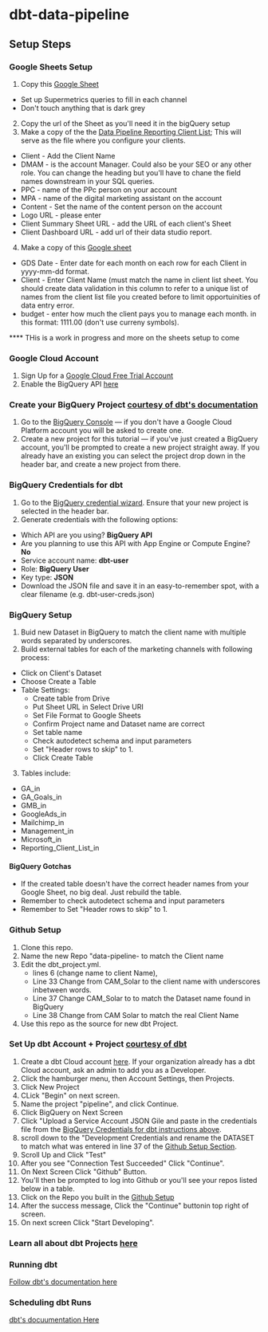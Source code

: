 # dbt-data-pipeline

## Setup Steps


### Google Sheets Setup
1. Copy this [Google Sheet](https://docs.google.com/spreadsheets/d/1EfFQGhvpjnEb5wUB3dRHQPNEwZq55w9rEAIqmejV92I/copy)
  * Set up Supermetrics queries to fill in each channel
  * Don't touch anything that is dark grey
2. Copy the url of the Sheet as you'll need it in the bigQuery setup
3. Make a copy of the the [Data Pipeline Reporting Client List](https://docs.google.com/spreadsheets/d/1JBsXYUCLM9qQ18pdXLH4pOpmra7nRtUVFsTmsKvLWOQ/copy);  This will serve as the file where you configure your clients.
  * Client - Add the Client Name
  * DMAM - is the account Manager.  Could also be your SEO or any other role.  You can change the heading but you'll have to chane the field names downstream in your SQL queries.
  * PPC - name of the PPc person on your account
  * MPA - name of the digital marketing assistant on the account
  * Content - Set the name of the content person on the account
  * Logo URL - please enter
  * Client Summary Sheet URL - add the URL of each client's Sheet
  * Client Dashboard URL - add url of their data studio report.
4. Make a copy of this [Google sheet](https://docs.google.com/spreadsheets/d/1PkOV-AzmeuVxmWAEaFRvj7dLUz7UTpCSiS4EDEERPVw/copy)
  * GDS Date - Enter date for each month on each row for each Client in yyyy-mm-dd format.
  * Client - Enter Client Name (must match the name in client list sheet.  You should create data validation in this column to refer to a unique list of names from the client list file you created before to limit opportuinities of data entry error.
  * budget - enter how much the client pays you to manage each month.  in this format: 1111.00 (don't use curreny symbols).

**** THis is a work in progress and more on the sheets setup to come 

### Google Cloud Account 
1. Sign Up for a [Google Cloud Free Trial Account](https://console.cloud.google.com/freetrial)
2. Enable the BigQuery API [here](https://console.cloud.google.com/apis/library/bigquery.googleapis.com?q=bigquery)

### Create your BigQuery Project [courtesy of dbt's documentation](https://docs.getdbt.com/tutorial/setting-up)
1. Go to the [BigQuery Console](https://console.cloud.google.com/bigquery) — if you don't have a Google Cloud Platform account you will be asked to create one.
2. Create a new project for this tutorial — if you've just created a BigQuery account, you'll be prompted to create a new project straight away. If you already have an existing you can select the project drop down in the header bar, and create a new project from there.

### BigQuery Credentials for dbt
1. Go to the [BigQuery credential wizard](https://console.cloud.google.com/apis/credentials/wizard). Ensure that your new project is selected in the header bar.
2. Generate credentials with the following options:
 * Which API are you using? **BigQuery API**
 * Are you planning to use this API with App Engine or Compute Engine? **No**
 * Service account name: **dbt-user**
 * Role: **BigQuery User**
 * Key type: **JSON**
 * Download the JSON file and save it in an easy-to-remember spot, with a clear filename (e.g. dbt-user-creds.json)

### BigQuery Setup
1. Buid new Dataset in BigQuery to match the client name with multiple words separated by underscores.
2. Build external tables for each of the marketing channels with following process:
  * Click on Client's Dataset
  * Choose Create a Table
  * Table Settings:
    * Create table from Drive
    * Put Sheet URL in Select Drive URI
    * Set File Format to Google Sheets
    * Confirm Project name and Dataset name are correct
    * Set table name
    * Check autodetect schema and input parameters
    * Set "Header rows to skip" to 1.
    * Click Create Table
3. Tables include:
  * GA_in
  * GA_Goals_in
  * GMB_in
  * GoogleAds_in
  * Mailchimp_in
  * Management_in
  * Microsoft_in
  * Reporting_Client_List_in

#### BigQuery Gotchas
* If the created table doesn't have the correct header names from your Google Sheet, no big deal.  Just rebuild the table.
* Remember to check autodetect schema and input parameters
* Remember to Set "Header rows to skip" to 1.

### Github Setup
1. Clone this repo.
2. Name the new Repo "data-pipeline-<clientname> to match the Client name 
3. Edit the dbt_project.yml.
   * lines 6 (change name to client Name), 
   * Line 33 Change from CAM_Solar to the client name with underscores inbetween words.
   * Line 37 Change CAM_Solar to to match the Dataset name found in BigQuery
   * Line 38 Change from CAM Solar to match the real Client Name
4. Use this repo as the source for new dbt Project.

### Set Up dbt Account + Project [courtesy of dbt](https://docs.getdbt.com/tutorial/create-a-project-dbt-cloud/)
1. Create a dbt Cloud account [here](https://cloud.getdbt.com/signup/). If your organization already has a dbt Cloud account, ask an admin to add you as a Developer.
2. Click the hamburger menu, then Account Settings, then Projects.
4. Click New Project
5. CLick "Begin" on next screen.
6. Name the project "pipeline", and click Continue.
7. Click BigQuery on Next Screen
8. Click "Upload a Service Account JSON Gile and paste in the credentials file from the [BigQuery Credentials for dbt instructions above](https://github.com/noahlearner/data-pipeline/blob/master/README.md#bigquery-credentials-for-dbt).
9. scroll down to the "Development Credentials and rename the DATASET to match what was entered in line 37 of the [Github Setup Section](https://github.com/noahlearner/data-pipeline/blob/master/README.md#github-setup).
10. Scroll Up and Click "Test"
11. After you see "Connection Test Succeeded" Click "Continue".
12. On Next Screen Click "Github" Button.
13. You'll then be prompted to log into Github or you'll see your repos listed below in a table.
14. Click on the Repo you built in the [Github Setup](https://github.com/noahlearner/data-pipeline/blob/master/README.md#github-setup)
15. After the success message, Click the "Continue" buttonin top right of screen.
16. On next screen Click "Start Developing".

### Learn all about dbt Projects [here](https://docs.getdbt.com/docs/building-a-dbt-project/projects)

### Running dbt
[Follow dbt's documentation here](https://docs.getdbt.com/docs/running-a-dbt-project/using-the-dbt-ide#compiling-and-running-sql) 

### Scheduling dbt Runs
[dbt's docuumentation Here]()




 
